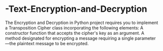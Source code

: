 # -Text-Encryption-and-Decryption
The Encryption and Decryption in Python project requires you to implement a Transposition Cipher class incorporating the following elements: A constructor function that accepts the cipher's key as an argument. A method designated for encrypting a message requiring a single parameter—the plaintext message to be encrypted.

